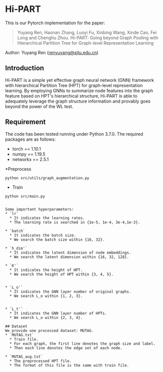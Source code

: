 # Hi-PART
This is our Pytorch implementation for the paper:

>Yuyang Ren, Haonan Zhang, Luoyi Fu, Xinbing Wang, Xinde Cao, Fei Long and Chenghu Zhou. Hi-PART: Going beyond Graph Pooling with Hierarchical Partition Tree for Graph-level Representation Learning

Author: Yuyang Ren (renyuyang@sjtu.edu.cn)

## Introduction
Hi-PART is a simple yet effective graph neural network (GNN) framework with hierarchical Partition Tree (HPT) for graph-level representation learning. By employing GNNs to summarize node features into the graph feature based on HPT's hierarchical structure, Hi-PART is able to adequately leverage the graph structure information and provably goes beyond the power of the WL test.


## Requirement
The code has been tested running under Python 3.7.0. The required packages are as follows:
* torch == 1.10.1
* numpy == 1.19.5
* networkx == 2.5.1


*Preprocess

```
python src/utils/graph_augmentation.py 
```

* Train

```
python src/main.py 
```

```

Some important hyperparameters:
* `lr`
  * It indicates the learning rates. 
  * The learning rate is searched in {1e-5, 1e-4, 3e-4,1e-3}.

* `batch`
  * It indicates the batch size. 
  * We search the batch size within {16, 32}.

* `h_dim'`
  * It indicates the latent dimension of node embeddings. 
  * We search the latent dimension within {16, 32, 128}.

* `K'`
  * It indicates the height of HPT. 
  * We search the height of HPT within {3, 4, 5}.


* `L_o'`
  * It indicates the GNN layer number of original graphs. 
  * We search L_o within {1, 2, 3}.


* `L_t'`
  * It indicates the GNN layer number of HPTs. 
  * We search L_o within {2, 3, 4}.

## Dataset
We provide one processed dataset: MUTAG.
* `MUTAG.txt`
  * Train file.
  * For each graph, the first line denotes the graph size and label.
  * Then each line denotes the edge set of each node.

* `MUTAG_aug.txt`
  * The preprocessed HPT file.
  * The format of this file is the same with train file.


  
